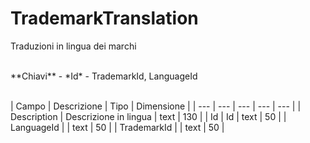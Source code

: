 # TrademarkTranslation

Traduzioni in lingua dei marchi

<br>
**Chiavi**
- *Id*
- TrademarkId, LanguageId
<br><br>

| Campo | Descrizione | Tipo | Dimensione | 
| --- | --- | --- | --- | --- |
| Description | Descrizione in lingua | text | 130 |
| Id | Id | text | 50 |
| LanguageId |  | text | 50 |
| TrademarkId |  | text | 50 |

